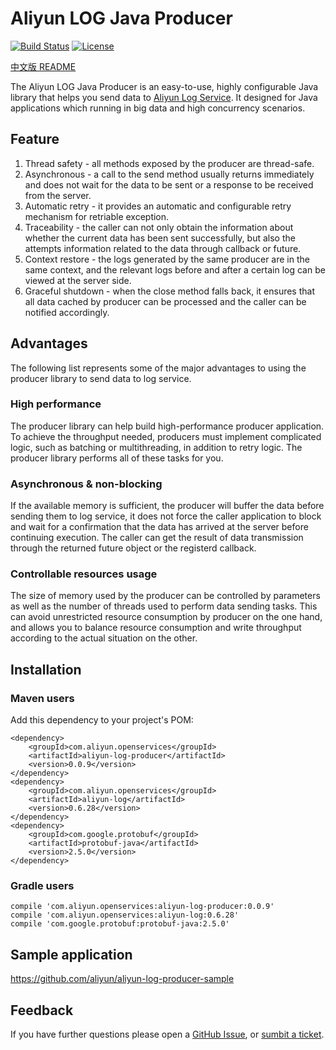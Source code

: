# Aliyun LOG Java Producer

[![Build Status](https://travis-ci.org/aliyun/aliyun-log-producer.svg?branch=master)](https://travis-ci.org/aliyun/aliyun-log-producer-java)
[![License](https://img.shields.io/badge/license-Apache2.0-blue.svg)](/LICENSE)

[中文版 README](/README.md)

The Aliyun LOG Java Producer is an easy-to-use, highly configurable Java library that helps you send data to [Aliyun Log Service](https://www.alibabacloud.com/zh/product/log-service). It designed for Java applications which running in big data and high concurrency scenarios.

## Feature
1. Thread safety - all methods exposed by the producer are thread-safe.
2. Asynchronous - a call to the send method usually returns immediately and does not wait for the data to be sent or a response to be received from the server.
3. Automatic retry - it provides an automatic and configurable retry mechanism for retriable exception.
4. Traceability - the caller can not only obtain the information about whether the current data has been sent successfully, but also the attempts information related to the data through callback or future.
5. Context restore - the logs generated by the same producer are in the same context, and the relevant logs before and after a certain log can be viewed at the server side.
6. Graceful shutdown - when the close method falls back, it ensures that all data cached by producer can be processed and the caller can be notified accordingly.

## Advantages

The following list represents some of the major advantages to using the producer library to send data to log service.

### High performance
The producer library can help build high-performance producer application. To achieve the throughput needed, producers must implement complicated logic, such as batching or multithreading, in addition to retry logic. The producer library performs all of these tasks for you.

### Asynchronous & non-blocking
If the available memory is sufficient, the producer will buffer the data before sending them to log service, it does not force the caller application to block and wait for a confirmation that the data has arrived at the server before continuing execution. The caller can get the result of data transmission through the returned future object or the registerd callback.

### Controllable resources usage
The size of memory used by the producer can be controlled by parameters as well as the number of threads used to perform data sending tasks. This can avoid unrestricted resource consumption by producer on the one hand, and allows you to balance resource consumption and write throughput according to the actual situation on the other.

## Installation

### Maven users
Add this dependency to your project's POM:
```
<dependency>
    <groupId>com.aliyun.openservices</groupId>
    <artifactId>aliyun-log-producer</artifactId>
    <version>0.0.9</version>
</dependency>
<dependency>
    <groupId>com.aliyun.openservices</groupId>
    <artifactId>aliyun-log</artifactId>
    <version>0.6.28</version>
</dependency>
<dependency>
    <groupId>com.google.protobuf</groupId>
    <artifactId>protobuf-java</artifactId>
    <version>2.5.0</version>
</dependency>
```

### Gradle users
```
compile 'com.aliyun.openservices:aliyun-log-producer:0.0.9'
compile 'com.aliyun.openservices:aliyun-log:0.6.28'
compile 'com.google.protobuf:protobuf-java:2.5.0'
```

## Sample application

https://github.com/aliyun/aliyun-log-producer-sample

## Feedback
If you have further questions please open a [GitHub Issue](https://github.com/aliyun/aliyun-log-producer/issues), or [sumbit a ticket](https://workorder.console.aliyun.com/#/ticket/createIndex).
